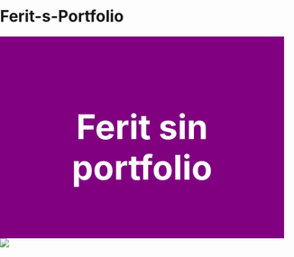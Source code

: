 # Ferit-s-Portfolio
<html>
<head>
<style>
  
body {
background-color: purple;
}
.navbar {
  background-color: black;
  font-size: 30px;
  color: white;
  padding: 20px;
  margin: 20px;
  text-align: center;
}
#welcome-section {
  background-color: purple;
  font-size: 40px;
  color: white;
  padding: 40px;
  text-align: center;
}

.project-tile {
  background-color: black;
  color: white;
  margin: 20px;
  padding: 20px;
}
html,body {
 width: 100%;
 height: 100%;
  padding:0;
  margin:0;
}
.container {
  width: 100%;
  height: 100%;
  background: #RRR;
  min-height: 900px;
  position: relative;
}
img {
  max-height: 100%;
  max-width: 100%;
  height: auto;
  width: auto;
  display: block;
  position: absolute;
  top: 0;
  bottom: 0;
  left: 0;
  right: 0;
  box-sizing: border-box;
  margin: auto;
}
html,body {
 width: 100%;
 height: 100%;
  padding:0;
  margin:0;
}
.container2 {
  width: 100%;
  height: 100%;
  background: #RRR;
  min-height: 600px;
  position: relative;
}
img {
  max-height: 100%;
  max-width: 100%;
  height: auto;
  width: auto;
  display: block;
  position: absolute;
  top: 0;
  bottom: 0;
  left: 0;
  right: 0;
  box-sizing: border-box;
  margin: auto;
}
body,html{
    margin: 0;
    padding: 0;
}
header{
    width: 100%;
    height: 70px;
    background-color: #282828;
}
a{
    font-family: 'Open Sans', sans-serif;
    font-size: 1.2vw;
}
</style>
</head>
<body>

<section id="welcome-section">
<h1>Ferit sin portfolio</h1>
</section>

<div class="container">
  <img src="https://i.postimg.cc/Jnxb7BWz/5b2c33844488b3000927028f-thumb-640.jpg">
</div>

<div class="navbar">
  <a href="#home">Home</a>
  <a href="#news">News</a>
  <a href="#contact">Contact</a>
</div>

<section id="projects">
  <div class="project-tile">
    <h2>Python</h2>
    <p>Skilled Python Developer</p>
  </div>
  
  <div class="project-tile">
    <h2>Eksamens Oppgave</h2>
    <p>Dette er et bilde a eksamen oppgaven min som jeg selv gjorde, dette ble jeg ferdig med i desember</p>
<a href="https://i.postimg.cc/Qts4jNjb/IMG-4174.jpg" target="_blank">view image</a> 
  </div>
  <div class="container2">
  <img src="https://i.postimg.cc/SNqyHc02/IMG-4174.jpg">
</div>
  
  <div class="project-tile">
    <h2>HTML Link</h2>
    <p>Bad HTML Link Developer</p>
      <a href="https://www.youtube.com/feed/subscriptions" target="_blank">Visit Youtube.com</a> 
  </div>
